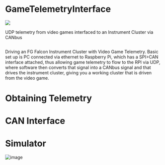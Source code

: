 # GameTelemetryInterface
<a href="https://testerpresent.com.au/"><img src="https://img.shields.io/badge/Tester Present -Specialist Automotive Solutions-blue" /></a>

UDP telemetry from video games interfaced to an Instrument Cluster via CANbus

##
Driving an FG Falcon Instrument Cluster with Video Game Telemetry. Basic set up is PC connected via ethernet to Raspberry Pi, which has a SPI>CAN interface attached, thus allowing game telemetry to flow to the RPI via UDP, where software then converts that signal into a CANbus signal and that drives the instrument cluster, giving you a working cluster that is driven from the video game.

##

# Obtaining Telemetry

# CAN Interface

# Simulator
![image](https://github.com/user-attachments/assets/793c572d-3482-41c1-83b1-e0e08f803cd5)


